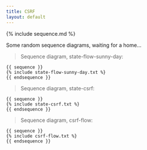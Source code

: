 ```yaml
---
title: CSRF
layout: default
---
```


{% include sequence.md %}

Some random sequence diagrams, waiting for a home...

> Sequence diagram, state-flow-sunny-day:

    {{ sequence }}
    {% include state-flow-sunny-day.txt %}
    {{ endsequence }}

> Sequence diagram, state-csrf:

    {{ sequence }}
    {% include state-csrf.txt %}
    {{ endsequence }}

> Sequence diagram, csrf-flow:

    {{ sequence }}
    {% include csrf-flow.txt %}
    {{ endsequence }}

